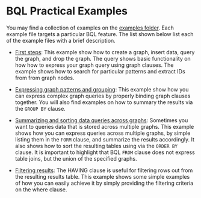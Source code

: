 # BQL Practical Examples

You may find a collection of examples on the [examples folder](../examples/bql).
Each example file targets a particular BQL feature. The list shown below list
each of the example files with a brief description.

* [First steps](../examples/bql/example_0.bql): This example show how to create
  a graph, insert data, query the graph, and drop the graph. The query shows
  basic functionality on how how to express your graph query using graph
  clauses. The example shows how to search for particular patterns and extract
  IDs from from graph nodes.

* [Expressing graph patterns and grouping](../examples/bql/example_1.bql): This
  example show how you can express complex graph queries by properly binding
  graph clauses together. You will also find examples on how to summary the
  results via the `GROUP BY` clause.

* [Summarizing and sorting data queries across graphs](../examples/bql/example_2.bql):
   Sometimes you want to queries data that is stored across multiple graphs.
   This example shows how you can express queries across multiple graphs, by
   simple listing them in the `FORM` clause, and summarize the results
   accordingly. It also shows how to sort the resulting tables using via the
   `ORDER BY` clause. It is important to highlight that BQL `FROM` clause does
   not express table joins, but the union of the specified graphs.

* [Filtering results](../examples/bql/example_3.bql):
   The HAVING clause is useful for filtering rows out from the resulting results
   table. This example shows some simple examples of how you can easily achieve
   it by simply providing the filtering criteria on the where clause. 
